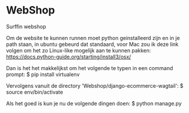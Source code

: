 # WebShop
Surffin webshop

Om de website te kunnen runnen moet python geinstalleerd zijn en in je path staan, in ubuntu gebeurd dat standaard, voor Mac zou ik deze link volgen om het zo Linux-like mogelijk aan te kunnen pakken:
https://docs.python-guide.org/starting/install3/osx/

Dan is het het makkelijkst om het volgende te typen in een command prompt:
$ pip install virtualenv

Vervolgens vanuit de directory 'Webshop/django-ecommerce-wagtail':
$ source env/bin/activate

Als het goed is kun je nu de volgende dingen doen:
$ python manage.py 
